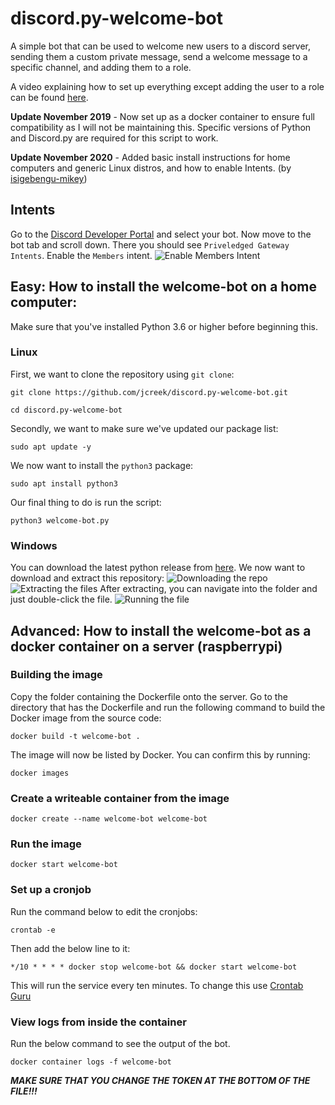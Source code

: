 
# discord.py-welcome-bot

A simple bot that can be used to welcome new users to a discord server, sending them a custom private message, send a welcome message to a specific channel, and adding them to a role.

A video explaining how to set up everything except adding the user to a role can be found [here](https://youtu.be/N0NP7BfUFxA).

**Update November 2019** - Now set up as a docker container to ensure full compatibility as I will not be maintaining this. Specific versions of Python and Discord.py are required for this script to work.

**Update November 2020** - Added basic install instructions for home computers and generic Linux distros, and how to enable Intents. (by [isigebengu-mikey](https://github.com/isigebengu-mikey))

## Intents

Go to the [Discord Developer Portal](https://discord.com/developers/applications) and select your bot. Now move to the bot tab and scroll down. There you should see `Priveledged Gateway Intents`. Enable the `Members` intent.
![Enable Members Intent](https://i.imgur.com/rPePBe6.png)

## Easy: How to install the welcome-bot on a home computer:

Make sure that you've installed Python 3.6 or higher before beginning this.
### Linux

First, we want to clone the repository using `git clone`:
```
git clone https://github.com/jcreek/discord.py-welcome-bot.git

cd discord.py-welcome-bot
```
Secondly, we want to make sure we've updated our package list:

```
sudo apt update -y
```
We now want to install the `python3` package:
```
sudo apt install python3
```
Our final thing to do is run the script:
```
python3 welcome-bot.py
```
### Windows

You can download the latest python release from [here](https://www.python.org/downloads/windows/).
We now want to download and extract this repository:
![Downloading the repo](https://i.imgur.com/qe6H5Bo.png)
![Extracting the files](https://i.imgur.com/liPOy7K.png)
After extracting, you can navigate into the folder and just double-click the file.
![Running the file](https://i.imgur.com/pFdAa80.png)

## Advanced: How to install the welcome-bot as a docker container on a server (raspberrypi)


### Building the image

Copy the folder containing the Dockerfile onto the server. Go to the directory that has the Dockerfile and run the following command to build the Docker image from the source code:

`docker build -t welcome-bot .`

The image will now be listed by Docker. You can confirm this by running:

`docker images`

### Create a writeable container from the image

`docker create --name welcome-bot welcome-bot`

### Run the image

`docker start welcome-bot`

### Set up a cronjob

Run the command below to edit the cronjobs:

`crontab -e`

Then add the below line to it:

`*/10 * * * * docker stop welcome-bot && docker start welcome-bot`

This will run the service every ten minutes. To change this use [Crontab Guru](https://crontab.guru)

### View logs from inside the container

Run the below command to see the output of the bot.

`docker container logs -f welcome-bot`

***MAKE SURE THAT YOU CHANGE THE TOKEN AT THE BOTTOM OF THE FILE!!!***
